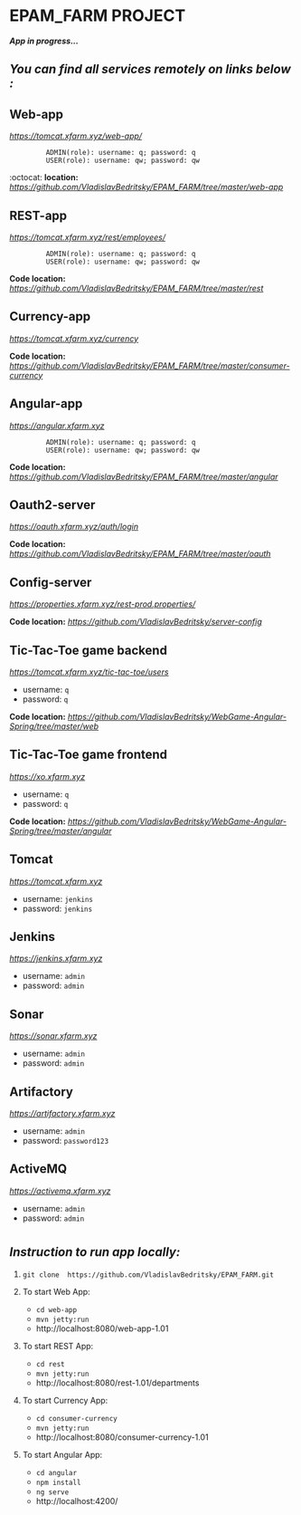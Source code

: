 # EPAM_FARM PROJECT

_**App in progress...**_


 ## _You can find all services remotely on links below :_  

## Web-app
_https://tomcat.xfarm.xyz/web-app/_
             
             ADMIN(role): username: q; password: q
             USER(role): username: qw; password: qw
   
:octocat: **location:** _https://github.com/VladislavBedritsky/EPAM_FARM/tree/master/web-app_

## REST-app
_https://tomcat.xfarm.xyz/rest/employees/_
             
             ADMIN(role): username: q; password: q
             USER(role): username: qw; password: qw
   
**Code location:**  _https://github.com/VladislavBedritsky/EPAM_FARM/tree/master/rest_

## Currency-app
_https://tomcat.xfarm.xyz/currency_
             
**Code location:**  _https://github.com/VladislavBedritsky/EPAM_FARM/tree/master/consumer-currency_

## Angular-app
_https://angular.xfarm.xyz_
             
             ADMIN(role): username: q; password: q
             USER(role): username: qw; password: qw
   
**Code location:**  _https://github.com/VladislavBedritsky/EPAM_FARM/tree/master/angular_

## Oauth2-server
_https://oauth.xfarm.xyz/auth/login_
   
**Code location:**  _https://github.com/VladislavBedritsky/EPAM_FARM/tree/master/oauth_

## Config-server
_https://properties.xfarm.xyz/rest-prod.properties/_
   
**Code location:** _https://github.com/VladislavBedritsky/server-config_

## Tic-Tac-Toe game backend
_https://tomcat.xfarm.xyz/tic-tac-toe/users_ 
* username: `q`
* password: `q`

**Code location:**  _https://github.com/VladislavBedritsky/WebGame-Angular-Spring/tree/master/web_
 
## Tic-Tac-Toe game frontend
_https://xo.xfarm.xyz_ 
* username: `q`
* password: `q`

**Code location:** _https://github.com/VladislavBedritsky/WebGame-Angular-Spring/tree/master/angular_
 
## Tomcat 
_https://tomcat.xfarm.xyz_
* username: `jenkins`
* password: `jenkins`

 
## Jenkins
_https://jenkins.xfarm.xyz_
* username: `admin`
* password: `admin`

## Sonar
_https://sonar.xfarm.xyz_
* username: `admin`
* password: `admin`

## Artifactory
_https://artifactory.xfarm.xyz_
* username: `admin`
* password: `password123`

## ActiveMQ
_https://activemq.xfarm.xyz_
* username: `admin`
* password: `admin`


#
## _Instruction to run app locally:_
   1) `git clone  https://github.com/VladislavBedritsky/EPAM_FARM.git`
   
   2) To start Web App:
      * `cd web-app`
      * `mvn jetty:run`
      * http://localhost:8080/web-app-1.01
   
   3) To start REST App:
      * `cd rest`
      * `mvn jetty:run`
      * http://localhost:8080/rest-1.01/departments   
   
   4) To start Currency App:
      * `cd consumer-currency`
      * `mvn jetty:run`
      * http://localhost:8080/consumer-currency-1.01
   
   5) To start Angular App:
      * `cd angular`
      * `npm install`
      * `ng serve` 
      *  http://localhost:4200/  
 